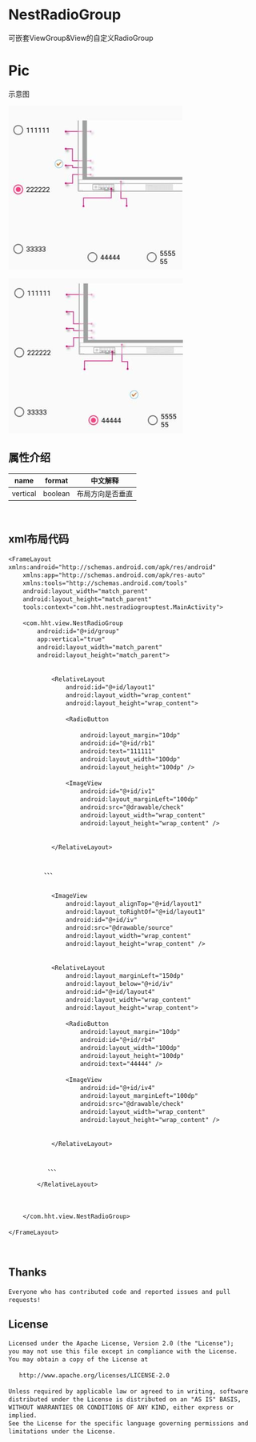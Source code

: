 # NestRadioGroup
可嵌套ViewGroup&amp;View的自定义RadioGroup


# Pic

示意图



![image](https://github.com/RealMoMo/NestRadioGroup/blob/master/pic/show1.jpg)

![image](https://github.com/RealMoMo/NestRadioGroup/blob/master/pic/shoew2.jpg)


## 属性介绍

name               | format      |中文解释
----               |------       |----
vertical           | boolean   	 |布局方向是否垂直


<br/>

## xml布局代码
```
<FrameLayout xmlns:android="http://schemas.android.com/apk/res/android"
    xmlns:app="http://schemas.android.com/apk/res-auto"
    xmlns:tools="http://schemas.android.com/tools"
    android:layout_width="match_parent"
    android:layout_height="match_parent"
    tools:context="com.hht.nestradiogrouptest.MainActivity">

    <com.hht.view.NestRadioGroup
        android:id="@+id/group"
        app:vertical="true"
        android:layout_width="match_parent"
        android:layout_height="match_parent">

       
            <RelativeLayout
                android:id="@+id/layout1"
                android:layout_width="wrap_content"
                android:layout_height="wrap_content">

                <RadioButton

                    android:layout_margin="10dp"
                    android:id="@+id/rb1"
                    android:text="111111"
                    android:layout_width="100dp"
                    android:layout_height="100dp" />

                <ImageView
                    android:id="@+id/iv1"
                    android:layout_marginLeft="100dp"
                    android:src="@drawable/check"
                    android:layout_width="wrap_content"
                    android:layout_height="wrap_content" />


            </RelativeLayout>


          、、、


            <ImageView
                android:layout_alignTop="@+id/layout1"
                android:layout_toRightOf="@+id/layout1"
                android:id="@+id/iv"
                android:src="@drawable/source"
                android:layout_width="wrap_content"
                android:layout_height="wrap_content" />


            <RelativeLayout
                android:layout_marginLeft="150dp"
                android:layout_below="@+id/iv"
                android:id="@+id/layout4"
                android:layout_width="wrap_content"
                android:layout_height="wrap_content">

                <RadioButton
                    android:layout_margin="10dp"
                    android:id="@+id/rb4"
                    android:layout_width="100dp"
                    android:layout_height="100dp"
                    android:text="44444" />

                <ImageView
                    android:id="@+id/iv4"
                    android:layout_marginLeft="100dp"
                    android:src="@drawable/check"
                    android:layout_width="wrap_content"
                    android:layout_height="wrap_content" />


            </RelativeLayout>


           、、、

        </RelativeLayout>



    </com.hht.view.NestRadioGroup>

</FrameLayout>

```
<br/>


## Thanks
	Everyone who has contributed code and reported issues and pull requests!


## License

	Licensed under the Apache License, Version 2.0 (the "License");
	you may not use this file except in compliance with the License.
	You may obtain a copy of the License at

	   http://www.apache.org/licenses/LICENSE-2.0

	Unless required by applicable law or agreed to in writing, software
	distributed under the License is distributed on an "AS IS" BASIS,
	WITHOUT WARRANTIES OR CONDITIONS OF ANY KIND, either express or implied.
	See the License for the specific language governing permissions and
	limitations under the License.